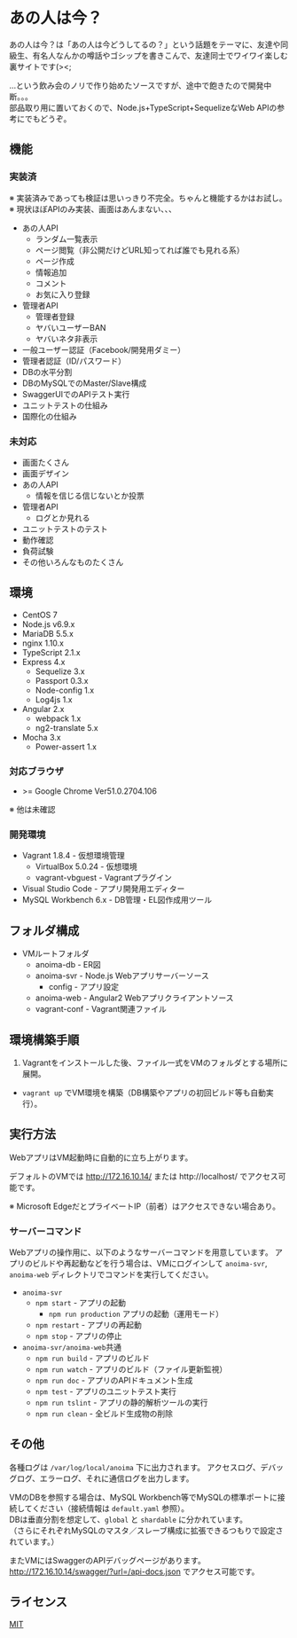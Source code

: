 # あの人は今？
あの人は今？は「あの人は今どうしてるの？」という話題をテーマに、友達や同級生、有名人なんかの噂話やゴシップを書きこんで、友達同士でワイワイ楽しむ裏サイトです(><;

…という飲み会のノリで作り始めたソースですが、途中で飽きたので開発中断。。。  
部品取り用に置いておくので、Node.js+TypeScript+SequelizeなWeb APIの参考にでもどうぞ。

## 機能
### 実装済
※ 実装済みであっても検証は思いっきり不完全。ちゃんと機能するかはお試し。  
※ 現状ほぼAPIのみ実装、画面はあんまない、、、

* あの人API
    * ランダム一覧表示
    * ページ閲覧（非公開だけどURL知ってれば誰でも見れる系）
    * ページ作成
    * 情報追加
    * コメント
    * お気に入り登録
* 管理者API
    * 管理者登録
    * ヤバいユーザーBAN
    * ヤバいネタ非表示
* 一般ユーザー認証（Facebook/開発用ダミー）
* 管理者認証（ID/パスワード）
* DBの水平分割
* DBのMySQLでのMaster/Slave構成
* SwaggerUIでのAPIテスト実行
* ユニットテストの仕組み
* 国際化の仕組み

### 未対応
* 画面たくさん
* 画面デザイン
* あの人API
    * 情報を信じる信じないとか投票
* 管理者API
    * ログとか見れる
* ユニットテストのテスト
* 動作確認
* 負荷試験
* その他いろんなものたくさん

## 環境
* CentOS 7
* Node.js v6.9.x
* MariaDB 5.5.x
* nginx 1.10.x
* TypeScript 2.1.x
* Express 4.x
    * Sequelize 3.x
    * Passport 0.3.x
    * Node-config 1.x
    * Log4js 1.x
* Angular 2.x
    * webpack 1.x
    * ng2-translate 5.x
* Mocha 3.x
    * Power-assert 1.x

### 対応ブラウザ
* &gt;= Google Chrome Ver51.0.2704.106

※ 他は未確認

### 開発環境
* Vagrant 1.8.4 - 仮想環境管理
    * VirtualBox 5.0.24 - 仮想環境
    * vagrant-vbguest - Vagrantプラグイン
* Visual Studio Code - アプリ開発用エディター
* MySQL Workbench 6.x - DB管理・EL図作成用ツール

## フォルダ構成
* VMルートフォルダ
    * anoima-db - ER図
    * anoima-svr - Node.js Webアプリサーバーソース
        * config - アプリ設定
    * anoima-web - Angular2 Webアプリクライアントソース
    * vagrant-conf - Vagrant関連ファイル

## 環境構築手順
1. Vagrantをインストールした後、ファイル一式をVMのフォルダとする場所に展開。
* `vagrant up` でVM環境を構築（DB構築やアプリの初回ビルド等も自動実行）。

## 実行方法
WebアプリはVM起動時に自動的に立ち上がります。

デフォルトのVMでは http://172.16.10.14/ または http://localhost/ でアクセス可能です。

※ Microsoft EdgeだとプライベートIP（前者）はアクセスできない場合あり。

### サーバーコマンド
Webアプリの操作用に、以下のようなサーバーコマンドを用意しています。
アプリのビルドや再起動などを行う場合は、VMにログインして `anoima-svr`, `anoima-web` ディレクトリでコマンドを実行してください。

* `anoima-svr`
    * `npm start` - アプリの起動
        * `npm run production` アプリの起動（運用モード）
    * `npm restart` - アプリの再起動
    * `npm stop` - アプリの停止
* `anoima-svr/anoima-web`共通
    * `npm run build` - アプリのビルド
    * `npm run watch` - アプリのビルド（ファイル更新監視）
    * `npm run doc` - アプリのAPIドキュメント生成
    * `npm test` - アプリのユニットテスト実行
    * `npm run tslint` - アプリの静的解析ツールの実行
    * `npm run clean` - 全ビルド生成物の削除

## その他
各種ログは `/var/log/local/anoima` 下に出力されます。
アクセスログ、デバッグログ、エラーログ、それに通信ログを出力します。

VMのDBを参照する場合は、MySQL Workbench等でMySQLの標準ポートに接続してください（接続情報は `default.yaml` 参照）。  
DBは垂直分割を想定して、`global` と `shardable` に分かれています。  
（さらにそれぞれMySQLのマスタ／スレーブ構成に拡張できるつもりで設定されています。）

またVMにはSwaggerのAPIデバッグページがあります。http://172.16.10.14/swagger/?url=/api-docs.json でアクセス可能です。

## ライセンス
[MIT](https://github.com/ktanakaj/anoima/blob/master/LICENSE)
